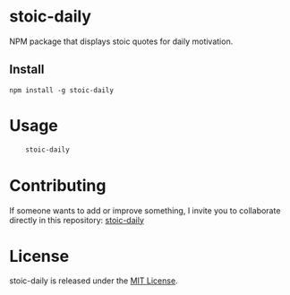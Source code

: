 # stoic-daily
NPM package that displays stoic quotes for daily motivation.

## Install

```npm
npm install -g stoic-daily

```

# Usage

```bash
    stoic-daily
```

# Contributing

If someone wants to add or improve something, I invite you to collaborate directly in this repository: [stoic-daily](https://www.npmjs.com/package/stoic-daily)

# License

stoic-daily  is released under the [MIT License](https://opensource.org/licenses/MIT).